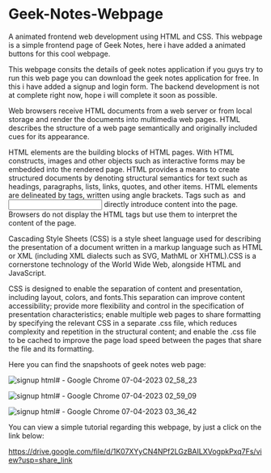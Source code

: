 # Geek-Notes-Webpage
A animated frontend web development using HTML and CSS. This webpage is a simple frontend page of Geek Notes, here i have added a animated buttons for this cool webpage.

This webpage consits the details of geek notes application if you guys try to run this web page you can download the geek notes application for free. In this i have added a signup and login form. The backend development is not at complete right now, hope i will complete it soon as possible. 

Web browsers receive HTML documents from a web server or from local storage and render the documents into multimedia web pages. HTML describes the structure of a web page semantically and originally included cues for its appearance.

HTML elements are the building blocks of HTML pages. With HTML constructs, images and other objects such as interactive forms may be embedded into the rendered page. HTML provides a means to create structured documents by denoting structural semantics for text such as headings, paragraphs, lists, links, quotes, and other items. HTML elements are delineated by tags, written using angle brackets. Tags such as <img /> and <input /> directly introduce content into the page. Browsers do not display the HTML tags but use them to interpret the content of the page.

Cascading Style Sheets (CSS) is a style sheet language used for describing the presentation of a document written in a markup language such as HTML or XML (including XML dialects such as SVG, MathML or XHTML).CSS is a cornerstone technology of the World Wide Web, alongside HTML and JavaScript.

CSS is designed to enable the separation of content and presentation, including layout, colors, and fonts.This separation can improve content accessibility; provide more flexibility and control in the specification of presentation characteristics; enable multiple web pages to share formatting by specifying the relevant CSS in a separate .css file, which reduces complexity and repetition in the structural content; and enable the .css file to be cached to improve the page load speed between the pages that share the file and its formatting.

Here you can find the snapshoots of geek notes web page:

![signup html# - Google Chrome 07-04-2023 02_58_23](https://user-images.githubusercontent.com/85097081/230587699-257f2011-cdd0-4796-bc40-0e29d5ae470b.png)


![signup html# - Google Chrome 07-04-2023 02_59_09](https://user-images.githubusercontent.com/85097081/230588434-847f7e30-ef5c-4618-8628-cddc2cc8e339.png)


![signup html# - Google Chrome 07-04-2023 03_36_42](https://user-images.githubusercontent.com/85097081/230589901-f2c4e233-f672-4b7f-83aa-5906a2019437.png)

You can view a simple tutorial regarding this webpage, by just a click on the link below:

https://drive.google.com/file/d/1K07XYyCN4NPf2LGzBAILXVogpkPxq7Fs/view?usp=share_link

